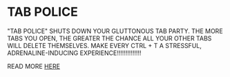 TAB POLICE
==========

"TAB POLICE" SHUTS DOWN YOUR GLUTTONOUS TAB PARTY. THE MORE TABS YOU OPEN, THE GREATER THE CHANCE ALL YOUR OTHER TABS WILL DELETE THEMSELVES. MAKE EVERY CTRL + T A STRESSFUL, ADRENALINE-INDUCING EXPERIENCE!!!!!!!!!!!!!!


READ MORE [HERE](http://ffferal.net/2014/03/21/tab-police/)
